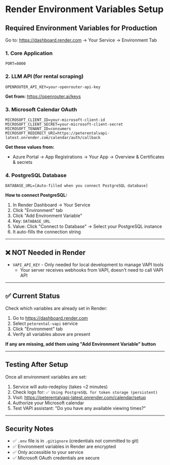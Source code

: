 # Render Environment Variables Setup

## Required Environment Variables for Production

Go to: https://dashboard.render.com → Your Service → Environment Tab

### 1. Core Application
```
PORT=8000
```

### 2. LLM API (for rental scraping)
```
OPENROUTER_API_KEY=your-openrouter-api-key
```

**Get from:** https://openrouter.ai/keys

### 3. Microsoft Calendar OAuth
```
MICROSOFT_CLIENT_ID=your-microsoft-client-id
MICROSOFT_CLIENT_SECRET=your-microsoft-client-secret
MICROSOFT_TENANT_ID=consumers
MICROSOFT_REDIRECT_URI=https://peterentalvapi-latest.onrender.com/calendar/auth/callback
```

**Get these values from:**
- Azure Portal → App Registrations → Your App → Overview & Certificates & secrets

### 4. PostgreSQL Database
```
DATABASE_URL=[Auto-filled when you connect PostgreSQL database]
```

**How to connect PostgreSQL:**
1. In Render Dashboard → Your Service
2. Click "Environment" tab
3. Click "Add Environment Variable"
4. Key: `DATABASE_URL`
5. Value: Click "Connect to Database" → Select your PostgreSQL instance
6. It auto-fills the connection string

---

## ❌ NOT Needed in Render

- `VAPI_API_KEY` - Only needed for local development to manage VAPI tools
  - Your server receives webhooks from VAPI, doesn't need to call VAPI API

---

## ✅ Current Status

Check which variables are already set in Render:

1. Go to https://dashboard.render.com
2. Select `peterental-vapi` service
3. Click "Environment" tab
4. Verify all variables above are present

**If any are missing, add them using "Add Environment Variable" button**

---

## Testing After Setup

Once all environment variables are set:

1. Service will auto-redeploy (takes ~2 minutes)
2. Check logs for: `✅ Using PostgreSQL for token storage (persistent)`
3. Visit: https://peterentalvapi-latest.onrender.com/calendar/setup
4. Authorize your Microsoft calendar
5. Test VAPI assistant: "Do you have any available viewing times?"

---

## Security Notes

- ✅ `.env` file is in `.gitignore` (credentials not committed to git)
- ✅ Environment variables in Render are encrypted
- ✅ Only accessible to your service
- ✅ Microsoft OAuth credentials are secure
